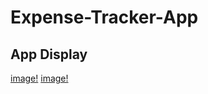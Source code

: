# Expense-Tracker-App

## App Display

[image!](https://github.com/Chia-Hsing/How-I-Spend-money-App/blob/master/public/img/1.png)
[image!](https://github.com/Chia-Hsing/How-I-Spend-money-App/blob/master/public/img/2.png)
